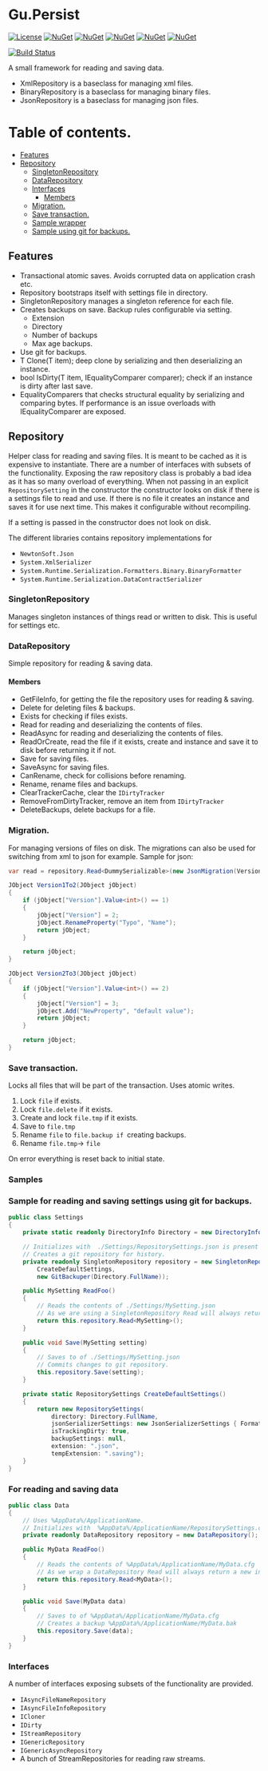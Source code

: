 # Gu.Persist
[![License](https://img.shields.io/badge/license-MIT-blue.svg)](LICENSE)
[![NuGet](https://img.shields.io/nuget/v/Gu.Persist.NewtonsoftJson.svg)](https://www.nuget.org/packages/Gu.Persist.NewtonsoftJson/)
[![NuGet](https://img.shields.io/nuget/v/Gu.Persist.SystemXml.svg)](https://www.nuget.org/packages/Gu.Persist.SystemXml/)
[![NuGet](https://img.shields.io/nuget/v/Gu.Persist.RuntimeBinary.svg)](https://www.nuget.org/packages/Gu.Persist.RuntimeBinary/)
[![NuGet](https://img.shields.io/nuget/v/Gu.Persist.RuntimeXml.svg)](https://www.nuget.org/packages/Gu.Persist.RuntimeXml/)
[![NuGet](https://img.shields.io/nuget/v/Gu.Persist.Git.svg)](https://www.nuget.org/packages/Gu.Persist.Git/)
<!---
[![Build status](https://ci.appveyor.com/api/projects/status/347rs0n3van46k50/branch/master?svg=true)](https://ci.appveyor.com/project/JohanLarsson/gu-persist/branch/master)
-->
[![Build Status](https://dev.azure.com/guorg/Gu.Persist/_apis/build/status/GuOrg.Gu.Persist?branchName=master)](https://dev.azure.com/guorg/Gu.Persist/_build/latest?definitionId=4&branchName=master)

A small framework for reading and saving data.

- XmlRepository is a baseclass for managing xml files.
- BinaryRepository is a baseclass for managing binary files.
- JsonRepository is a baseclass for managing json files.

# Table of contents.
  - [Features](#features)
  - [Repository](#repository)
    - [SingletonRepository](#singletonrepository)
    - [DataRepository](#datarepository)
    - [Interfaces](#interfaces)
      - [Members](#members)
    - [Migration.](#migration)
    - [Save transaction.](#save-transaction)
    - [Sample wrapper](#sample-wrapper)
    - [Sample using git for backups.](#sample-using-git-for-backups)

## Features

- Transactional atomic saves. Avoids corrupted data on application crash etc.
- Repository bootstraps itself with settings file in directory.
- SingletonRepository manages a singleton reference for each file.
- Creates backups on save. Backup rules configurable via setting.
    - Extension
    - Directory
    - Number of backups
    - Max age backups.
- Use git for backups.
- T Clone<T>(T item); deep clone by serializing and then deserializing an instance.
- bool IsDirty<T>(T item, IEqualityComparer<T> comparer); check if an instance is dirty after last save.
- EqualityComparers that checks structural equality by serializing and comparing bytes. If performance is an issue overloads with IEqualityComparer<T> are exposed.

## Repository

Helper class for reading and saving files. It is meant to be cached as it is expensive to instantiate.
There are a number of interfaces with subsets of the functionality. Exposing the raw repository class is probably a bad idea as it has so many overload of everything.
When not passing in an explicit `RepositorySetting` in the constructor the constructor looks on disk if there is a settings file to read and use. If there is no file it creates an instance and saves it for use next time.
This makes it configurable without recompiling.

If a setting is passed in the constructor does not look on disk.

The different libraries contains repository implementations for 
- `NewtonSoft.Json`
- `System.XmlSerializer`
- `System.Runtime.Serialization.Formatters.Binary.BinaryFormatter`
- `System.Runtime.Serialization.DataContractSerializer`

### SingletonRepository

Manages singleton instances of things read or written to disk. This is useful for settings etc.

### DataRepository

Simple repository for reading & saving data.

#### Members

- GetFileInfo, for getting the file the repository uses for reading & saving.
- Delete for deleting files & backups.
- Exists for checking if files exists.
- Read for reading and deserializing the contents of files.
- ReadAsync for reading and deserializing the contents of files.
- ReadOrCreate, read the file if it exists, create and instance and save it to disk before returning it if not.
- Save for saving files.
- SaveAsync for saving files.
- CanRename, check for collisions before renaming.
- Rename, rename files and backups.
- ClearTrackerCache, clear the `IDirtyTracker`
- RemoveFromDirtyTracker, remove an item from `IDirtyTracker`
- DeleteBackups, delete backups for a file.

### Migration.

For managing versions of files on disk.
The migrations can also be used for switching from xml to json for example.
Sample for json:

```cs
var read = repository.Read<DummySerializable>(new JsonMigration(Version1To2, Version2To3));

JObject Version1To2(JObject jObject)
{
    if (jObject["Version"].Value<int>() == 1)
    {
        jObject["Version"] = 2;
        jObject.RenameProperty("Typo", "Name");
        return jObject;
    }

    return jObject;
}

JObject Version2To3(JObject jObject)
{
    if (jObject["Version"].Value<int>() == 2)
    {
        jObject["Version"] = 3;
        jObject.Add("NewProperty", "default value");
        return jObject;
    }

    return jObject;
}
```

### Save transaction.

Locks all files that will be part of the transaction. Uses atomic writes.

1. Lock `file` if exists.
2. Lock `file.delete` if it exists.
3. Create and lock `file.tmp` if it exists.
4. Save to `file.tmp`
5. Rename `file` to `file.backup if `creating backups.
6. Rename `file.tmp`-> `file`

On error everything is reset back to initial state.

### Samples

### Sample for reading and saving settings using git for backups.

```C#
public class Settings
{
    private static readonly DirectoryInfo Directory = new DirectoryInfo("./Settings");

    // Initializes with  ./Settings/RepositorySettings.json is present
    // Creates a git repository for history.
    private readonly SingletonRepository repository = new SingletonRepository(
        CreateDefaultSettings,
        new GitBackuper(Directory.FullName));

    public MySetting ReadFoo()
    {
        // Reads the contents of ./Settings/MySetting.json
        // As we are using a SingletonRepository Read will always return the same instance.
        return this.repository.Read<MySetting>();
    }

    public void Save(MySetting setting)
    {
        // Saves to of ./Settings/MySetting.json
        // Commits changes to git repository.
        this.repository.Save(setting);
    }

    private static RepositorySettings CreateDefaultSettings()
    {
        return new RepositorySettings(
            directory: Directory.FullName,
            jsonSerializerSettings: new JsonSerializerSettings { Formatting = Formatting.Indented },
            isTrackingDirty: true,
            backupSettings: null,
            extension: ".json",
            tempExtension: ".saving");
    }
}
```

### For reading and saving data

```C#
public class Data
{
    // Uses %AppData%/ApplicationName.
    // Initializes with  %AppData%/ApplicationName/RepositorySettings.cfg
    private readonly DataRepository repository = new DataRepository();

    public MyData ReadFoo()
    {
        // Reads the contents of %AppData%/ApplicationName/MyData.cfg
        // As we wrap a DataRepository Read will always return a new instance.
        return this.repository.Read<MyData>();
    }

    public void Save(MyData data)
    {
        // Saves to of %AppData%/ApplicationName/MyData.cfg
        // Creates a backup %AppData%/ApplicationName/MyData.bak
        this.repository.Save(data);
    }
}
```

### Interfaces
A number of interfaces exposing subsets of the functionality are provided.

- `IAsyncFileNameRepository` 
- `IAsyncFileInfoRepository`
- `ICloner`
- `IDirty`
- `IStreamRepository`
- `IGenericRepository`
- `IGenericAsyncRepository`
- A bunch of StreamRepositories for reading raw streams.
